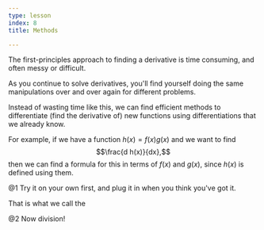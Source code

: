 ```yaml
---
type: lesson
index: 8
title: Methods

---
```


The first-principles approach to finding a derivative is time consuming,
and often messy or difficult.  

As you continue to solve derivatives, you\'ll find yourself doing the
same manipulations over and over again for different problems.

Instead of wasting time like this, we can find efficient methods to
differentiate (find the derivative of) new functions using
differentiations that we already know.

For example, if we have a function $h(x) ={f(x)}{g(x)}$ and we want to
find $$\frac{d h(x)}{dx},$$ then we can find a formula for this in terms
of $f(x)$ and $g(x)$, since $h(x)$ is defined using them.

@1 Try it on your own first, and plug it in when you think you&apos;ve got it.

That is what we call the 

@2 Now division!

<!--stackedit_data:
eyJoaXN0b3J5IjpbOTUyNDgwNDc5LDEzNjYzNDgxNTEsNTY4MD
g4ODg0XX0=
-->